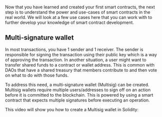 Now that you have learned and created your first smart contracts, the next step is to understand the power and use-cases of smart contracts in the real world. We will look at a few use cases here that you can work with to further develop your knowledge of smart contract development. 
## Multi-signature wallet
In most transactions, you have 1 sender and 1 receiver. The sender is responsible for signing the transaction using their public key which is a way of approving the transaction. In another situation, a user might want to transfer shared funds to a contract or wallet address.  This is common with DAOs that have a shared treasury that members contribute to and then vote on what to do with those funds. 

To address this need, a multi-signature wallet (Multisig) can be created. Multisig wallets require multiple users/addresses to sign off on an action before it is committed to the blockchain. This is powered by using a smart contract that expects multiple signatures before executing an operation. 

This video will show you how to create a Multisig wallet in Solidity: 
